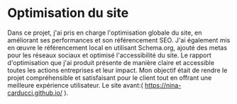 <h1>Optimisation du site</h1>

Dans ce projet, j'ai pris en charge l'optimisation globale du site, en améliorant ses performances et son référencement SEO. J'ai également mis en œuvre le référencement local en utilisant Schema.org, ajouté des metas pour les réseaux sociaux et optimisé l'accessibilité du site. Le rapport d'optimisation que j'ai produit présente de manière claire et accessible toutes les actions entreprises et leur impact. Mon objectif était de rendre le projet compréhensible et satisfaisant pour le client tout en offrant une meilleure expérience utilisateur. Le site avant:( https://nina-carducci.github.io/ ).